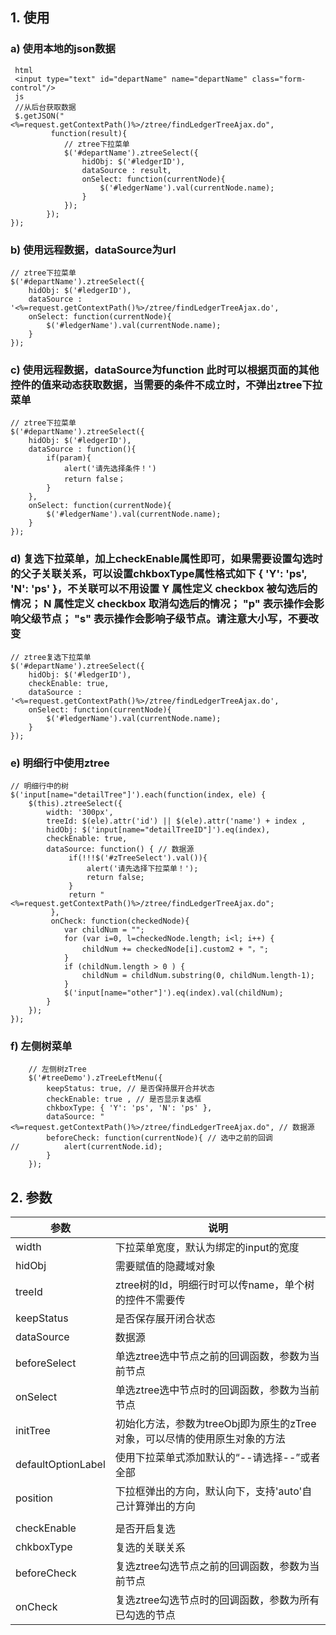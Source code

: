 
## 1.	使用
### a)	使用本地的json数据
```
 html
 <input type="text" id="departName" name="departName" class="form-control"/>
 js
 //从后台获取数据
 $.getJSON("<%=request.getContextPath()%>/ztree/findLedgerTreeAjax.do",
         function(result){
            // ztree下拉菜单
            $('#departName').ztreeSelect({
                hidObj: $('#ledgerID'),
                dataSource : result,
                onSelect: function(currentNode){
                    $('#ledgerName').val(currentNode.name);
                }
            });
        });
});
```
### b)	使用远程数据，dataSource为url
```
// ztree下拉菜单
$('#departName').ztreeSelect({
	hidObj: $('#ledgerID'),
	dataSource : '<%=request.getContextPath()%>/ztree/findLedgerTreeAjax.do',
	onSelect: function(currentNode){
		$('#ledgerName').val(currentNode.name);
	}
});
```
### c)	使用远程数据，dataSource为function 此时可以根据页面的其他控件的值来动态获取数据，当需要的条件不成立时，不弹出ztree下拉菜单
```
// ztree下拉菜单
$('#departName').ztreeSelect({
    hidObj: $('#ledgerID'),
    dataSource : function(){
        if(param){
            alert('请先选择条件！')
            return false；
        }
    },
    onSelect: function(currentNode){
        $('#ledgerName').val(currentNode.name);
    }
});
```
### d)	复选下拉菜单，加上checkEnable属性即可，如果需要设置勾选时的父子关联关系，可以设置chkboxType属性格式如下 { 'Y': 'ps', 'N': 'ps' }，不关联可以不用设置 Y 属性定义 checkbox 被勾选后的情况； N 属性定义 checkbox 取消勾选后的情况； "p" 表示操作会影响父级节点； "s" 表示操作会影响子级节点。请注意大小写，不要改变
```
// ztree复选下拉菜单
$('#departName').ztreeSelect({
    hidObj: $('#ledgerID'),
    checkEnable: true,
    dataSource : '<%=request.getContextPath()%>/ztree/findLedgerTreeAjax.do',
    onSelect: function(currentNode){
        $('#ledgerName').val(currentNode.name);
    }
});
```
### e)	明细行中使用ztree
```
// 明细行中的树
$('input[name="detailTree"]').each(function(index, ele) {
    $(this).ztreeSelect({
        width: '300px',
        treeId: $(ele).attr('id') || $(ele).attr('name') + index ,
        hidObj: $('input[name="detailTreeID"]').eq(index),
        checkEnable: true,
        dataSource: function() { // 数据源
             if(!!!$('#zTreeSelect').val()){
                 alert('请先选择下拉菜单！');
                 return false;
             }
             return "<%=request.getContextPath()%>/ztree/findLedgerTreeAjax.do";
         },
         onCheck: function(checkedNode){
            var childNum = "";
            for (var i=0, l=checkedNode.length; i<l; i++) {
                childNum += checkedNode[i].custom2 + "，";
		    }
            if (childNum.length > 0 ) {
                childNum = childNum.substring(0, childNum.length-1);
            }
            $('input[name="other"]').eq(index).val(childNum);
        }
    });
});
```
### f)	左侧树菜单
```
    // 左侧树zTree
	$('#treeDemo').zTreeLeftMenu({
	    keepStatus: true, // 是否保持展开合并状态 
	    checkEnable: true , // 是否显示复选框
	    chkboxType: { 'Y': 'ps', 'N': 'ps' },
	    dataSource: "<%=request.getContextPath()%>/ztree/findLedgerTreeAjax.do", // 数据源
	    beforeCheck: function(currentNode){ // 选中之前的回调
// 	        alert(currentNode.id);
	    }
	});
```
## 2.	参数

|      参数       | 说明                                          	    |
| ------------- |-------------                                         |
| width         | 下拉菜单宽度，默认为绑定的input的宽度                     |
| hidObj        | 需要赋值的隐藏域对象                                    |
| treeId        | ztree树的Id，明细行时可以传name，单个树的控件不需要传      |
|keepStatus     |是否保存展开闭合状态                                     |
|dataSource     |数据源                                                 |
|beforeSelect   |单选ztree选中节点之前的回调函数，参数为当前节点             |
|onSelect       | 单选ztree选中节点时的回调函数，参数为当前节点              |
|initTree       | 初始化方法，参数为treeObj即为原生的zTree对象，可以尽情的使用原生对象的方法|
|defaultOptionLabel| 使用下拉菜单式添加默认的“--请选择--”或者全部|
|position|下拉框弹出的方向，默认向下，支持'auto'自己计算弹出的方向|
|           	|                                                      |
|checkEnable|是否开启复选                                                |
|chkboxType |复选的关联关系                                              |
|beforeCheck|复选ztree勾选节点之前的回调函数，参数为当前节点                 |
|onCheck|复选ztree勾选节点时的回调函数，参数为所有已勾选的节点                |
